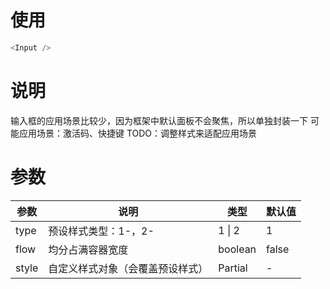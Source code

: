 # 使用
```ts
<Input />
```

# 说明
输入框的应用场景比较少，因为框架中默认面板不会聚焦，所以单独封装一下
可能应用场景：激活码、快捷键
TODO：调整样式来适配应用场景

# 参数

| 参数 | 说明 | 类型 | 默认值 |
| ---- | ---- | ---- | ------ |
| type | 预设样式类型：1-，2- | 1 \| 2 | 1 |
| flow | 均分占满容器宽度 | boolean | false |
| style | 自定义样式对象（会覆盖预设样式） | Partial<PanelStyle> | - |
